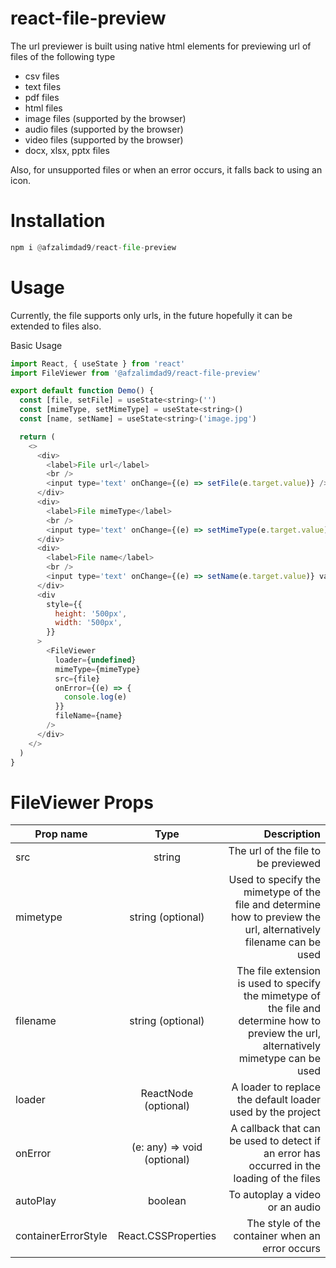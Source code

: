 # react-file-preview


The url previewer is built using native html  elements for previewing url of files of the following type

* csv files
* text files
* pdf files
* html files
* image files (supported by the browser)
* audio files (supported by the browser)
* video files (supported by the browser)
* docx, xlsx, pptx files

Also, for unsupported files or when an error occurs, it falls back to using an icon.
# Installation

```python
npm i @afzalimdad9/react-file-preview
```

# Usage
Currently, the file supports only urls, in the future hopefully it can be extended to files also.

Basic Usage

```javascript
import React, { useState } from 'react'
import FileViewer from '@afzalimdad9/react-file-preview'

export default function Demo() {
  const [file, setFile] = useState<string>('')
  const [mimeType, setMimeType] = useState<string>()
  const [name, setName] = useState<string>('image.jpg')

  return (
    <>
      <div>
        <label>File url</label>
        <br />
        <input type='text' onChange={(e) => setFile(e.target.value)} />
      </div>
      <div>
        <label>File mimeType</label>
        <br />
        <input type='text' onChange={(e) => setMimeType(e.target.value)} value={mimeType} />
      </div>
      <div>
        <label>File name</label>
        <br />
        <input type='text' onChange={(e) => setName(e.target.value)} value={name} />
      </div>
      <div
        style={{
          height: '500px',
          width: '500px',
        }}
      >
        <FileViewer
          loader={undefined}
          mimeType={mimeType}
          src={file}
          onError={(e) => {
            console.log(e)
          }}
          fileName={name}
        />
      </div>
    </>
  )
}

```

# FileViewer Props

| Prop name        |            Type             |  Description |
|--------------|:---------------------------:|-----------:|
| src      |           string            | The url of the file to be previewed |
| mimetype      |      string (optional)      | Used to specify the mimetype of the file and determine how to preview the url, alternatively filename can be used |
| filename      |      string (optional)      | The file extension is used to specify the mimetype of the file and determine how to preview the url, alternatively mimetype can be used |
| loader |    ReactNode (optional)     | A loader to replace the default loader used by the project |
| onError      | (e: any) => void (optional) | A callback that can be used to detect if an error has occurred in the loading of the files|
| autoPlay |           boolean           | To autoplay a video or an audio
| containerErrorStyle |     React.CSSProperties     | The style of the container when an error occurs
